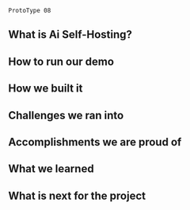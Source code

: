 ```
ProtoType 08
```


## What is Ai Self-Hosting?



## How to run our demo



## How we built it



## Challenges we ran into



## Accomplishments we are proud of



## What we learned




## What is next for the project